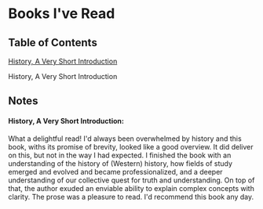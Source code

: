# Books I've Read

## Table of Contents

[History, A Very Short Introduction](#history-a-very-short-introduction)

History, A Very Short Introduction

## Notes

#### History, A Very Short Introduction: 

What a delightful read! I'd always been overwhelmed by history and this book, withs its promise of brevity, looked like a good overview. It did deliver on this, but not in the way I had expected. I finished the book with an understanding of the history of (Western) history, how fields of study emerged and evolved and became professionalized, and a deeper understanding of our collective quest for truth and understanding. On top of that, the author exuded an enviable ability to explain complex concepts with clarity. The prose was a pleasure to read. I'd recommend this book any day. 
